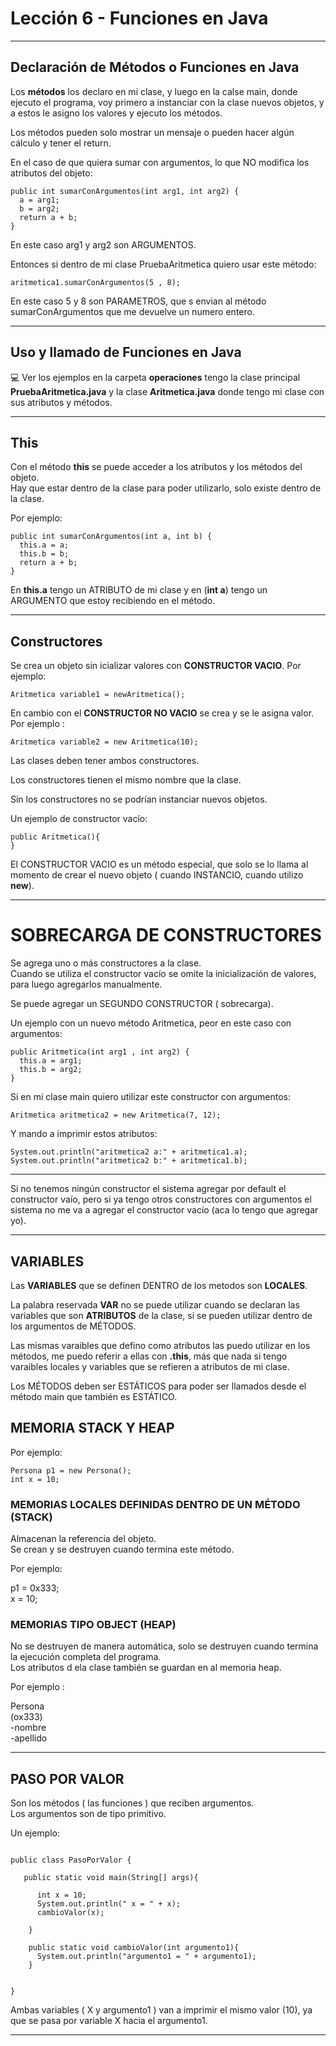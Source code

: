 # Lección 6 - Funciones en Java

---

## Declaración de Métodos o Funciones en Java

Los **métodos** los declaro en mi clase, y luego en la calse main, donde ejecuto el programa, voy primero a instanciar con la clase nuevos objetos, y a estos le asigno los valores y ejecuto los métodos. <br>

Los métodos pueden solo mostrar un mensaje o pueden hacer algún cálculo y tener el return. <br>



En el caso de que quiera sumar con argumentos, lo que NO modifica los atributos del objeto: <br>

```
public int sumarConArgumentos(int arg1, int arg2) {
  a = arg1;
  b = arg2;
  return a + b;
}
```

En este caso arg1 y arg2 son ARGUMENTOS. <br>

Entonces si dentro de mi clase PruebaAritmetica quiero usar este método: <br>

```
aritmetica1.sumarConArgumentos(5 , 8);
```

En este caso 5 y 8 son PARAMETROS, que s envian al método sumarConArgumentos que me devuelve un numero entero. <br>

---

## Uso y llamado de Funciones en Java

:computer: Ver los ejemplos en la carpeta **operaciones** tengo la clase principal **PruebaAritmetica.java** y la clase **Aritmetica.java** donde tengo mi clase con sus atributos y métodos. <br>

---

## This

Con el método **this** se puede acceder a los atributos y los métodos del objeto. <br>
Hay que estar dentro de la clase para poder utilizarlo, solo existe dentro de la clase. <br>

Por ejemplo: <br>
```
public int sumarConArgumentos(int a, int b) {
  this.a = a;
  this.b = b;
  return a + b;
}
```

En **this.a** tengo un ATRIBUTO de mi clase y en (**int a**) tengo un ARGUMENTO que estoy recibiendo en el método. <br>


---

## Constructores

Se crea un objeto sin icializar valores con **CONSTRUCTOR VACIO**. Por ejemplo: <br>

```
Aritmetica variable1 = newAritmetica(); 
```

En cambio con el **CONSTRUCTOR NO VACIO** se crea y se le asigna valor. Por ejemplo : <br>

```
Aritmetica variable2 = new Aritmetica(10); 
```

Las clases deben tener ambos constructores. <br>

Los constructores tienen el mismo nombre que la clase. <br>

Sin los constructores no se podrían instanciar nuevos objetos.  <br>

Un ejemplo de constructor vacío: <br>

```
public Aritmetica(){
}
```

El CONSTRUCTOR VACIO es un método especial, que solo se lo llama al momento de crear el nuevo objeto ( cuando INSTANCIO, cuando utilizo **new**). <br>


---

# SOBRECARGA DE CONSTRUCTORES

Se agrega uno o más constructores a la clase. <br>
Cuando se utiliza el constructor vacío se omite la inicialización de valores, para luego agregarlos manualmente. <br>

Se puede agregar un SEGUNDO CONSTRUCTOR ( sobrecarga). <br>

Un ejemplo con un nuevo método Aritmetica, peor en este caso con argumentos: <br>

```
public Aritmetica(int arg1 , int arg2) {
  this.a = arg1;
  this.b = arg2;
}
```

Si en mi clase main quiero utilizar este constructor con argumentos: <br>

```
Aritmetica aritmetica2 = new Aritmetica(7, 12);
```

Y mando a imprimir estos atributos: <br>

```
System.out.println("aritmetica2 a:" + aritmetica1.a);
System.out.println("aritmetica2 b:" + aritmetica1.b);
```

---

Si no tenemos ningún constructor el sistema agregar por default el constructor vaío, pero si ya tengo otros constructores con argumentos el sistema no me va a agregar el constructor vacío (aca lo tengo que agregar yo).

---

## VARIABLES

Las **VARIABLES** que se definen DENTRO de los metodos son **LOCALES**.<br>

La palabra reservada **VAR** no se puede utilizar cuando se declaran las variables que son **ATRIBUTOS** de la clase, si se pueden utilizar dentro de los argumentos de MÉTODOS.<br>

Las mismas varaibles que defino como atributos las puedo utilizar en los métodos, me puedo referir a ellas con **.this**, más que nada si tengo varaibles locales y variables que se refieren a atributos de mi clase. <br>

Los MÉTODOS deben ser ESTÁTICOS para poder ser llamados desde el método main que también es ESTÁTICO.<br>


## MEMORIA STACK Y HEAP 

Por ejemplo: <br>

```
Persona p1 = new Persona();
int x = 10;
```

### MEMORIAS LOCALES DEFINIDAS DENTRO DE UN MÉTODO (STACK)

Almacenan la referencia del objeto.  <br>
Se crean y se destruyen cuando termina este método.  <br>

Por ejemplo: <br>

p1 = 0x333; <br>
x = 10; <br>


### MEMORIAS TIPO OBJECT (HEAP)

No se destruyen de manera automática, solo se destruyen cuando termina la ejecución completa del programa.  <br>
Los atributos d ela clase también se guardan en al memoria heap. <br>

Por ejemplo : <br>

Persona <br>
(ox333) <br>
-nombre<br>
-apellido<br>

---

## PASO POR VALOR

Son los métodos ( las funciones ) que reciben argumentos.<br>
Los argumentos son de tipo primitivo. <br>

Un ejemplo: <br>

```

public class PasoPorValor {

   public static void main(String[] args){
  
      int x = 10;
      System.out.println(" x = " + x);
      cambioValor(x);
    
    }
    
    public static void cambioValor(int argumento1){
      System.out.println("argumento1 = " + argumento1);
    }
  

}
```

Ambas variables ( X y argumento1 ) van a imprimir el mismo valor (10), ya que se pasa por variable X hacia el argumento1. <br>


---
